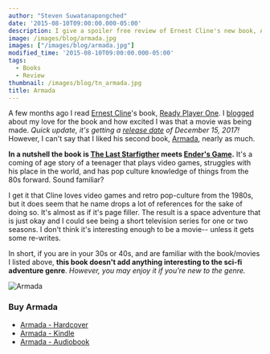 ```yaml
---
author: "Steven Suwatanapongched"
date: '2015-08-10T09:00:00.000-05:00'
description: I give a spoiler free review of Ernest Cline's new book, Armada.
image: /images/blog/armada.jpg
images: ["/images/blog/armada.jpg"]
modified_time: '2015-08-10T09:00:00.000-05:00'
tags:
  - Books
  - Review
thumbnail: /images/blog/tn_armada.jpg
title: Armada
---
```



A few months ago I read [Ernest Cline](http://www.ernestcline.com/)'s book, [Ready Player One](http://readyplayerone.com/). I [blogged](/2015/06/ready-player-one) about my love for the book and how excited I was that a movie was being made. *Quick update, it's getting a [release date](http://www.hollywoodreporter.com/news/steven-spielbergs-ready-player-one-813553) of December 15, 2017!* However, I can't say that I liked his second book, [Armada](http://www.amazon.com/gp/product/0804137250/ref=as_li_tl?ie=UTF8&camp=1789&creative=390957&creativeASIN=0804137250&linkCode=as2&tag=sunpech-20&linkId=VXQGS6LWNWROQB2F), nearly as much.

**In a nutshell the book is [The Last Starfigther](https://en.wikipedia.org/wiki/The_Last_Starfighter) meets [Ender's Game](https://en.wikipedia.org/wiki/Ender%27s_Game).** It's a coming of age story of a teenager that plays video games, struggles with his place in the world, and has pop culture knowledge of things from the 80s forward. Sound familiar?

I get it that Cline loves video games and retro pop-culture from the 1980s, but it does seem that he name drops a lot of references for the sake of doing so. It's almost as if it's page filler. The result is a space adventure that is just okay and I could see being a short television series for one or two seasons. I don't think it's interesting enough to be a movie-- unless it gets some re-writes.

In short, if you are in your 30s or 40s, and are familiar with the book/movies I listed above, **this book doesn't add anything interesting to the sci-fi adventure genre**. *However, you may enjoy it if you're new to the genre.*

![Armada](/images/blog/armada.jpg)

### Buy Armada
* [Armada - Hardcover](http://www.amazon.com/gp/product/0804137250/ref=as_li_tl?ie=UTF8&camp=1789&creative=390957&creativeASIN=0804137250&linkCode=as2&tag=sunpech-20&linkId=VXQGS6LWNWROQB2F)
* [Armada - Kindle](http://www.amazon.com/gp/product/B00TNDID0O/ref=as_li_tl?ie=UTF8&camp=1789&creative=390957&creativeASIN=B00TNDID0O&linkCode=as2&tag=sunpech-20&linkId=HG3L7PXOSU7CSSCT)
* [Armada - Audiobook](http://www.amazon.com/gp/product/B00VN00OXE/ref=as_li_tl?ie=UTF8&camp=1789&creative=390957&creativeASIN=B00VN00OXE&linkCode=as2&tag=sunpech-20&linkId=IYZ4K7K7MYSKGX36)